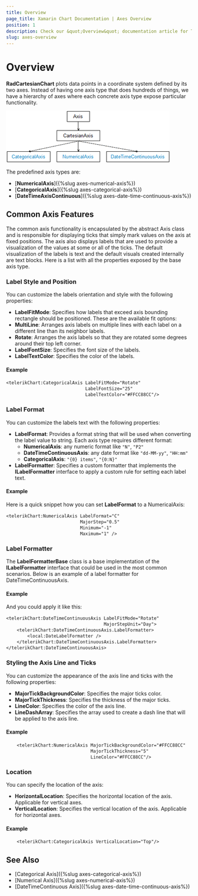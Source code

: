 ```yaml
---
title: Overview
page_title: Xamarin Chart Documentation | Axes Overview
position: 1
description: Check our &quot;Overview&quot; documentation article for Telerik Chart for Xamarin control.
slug: axes-overview
---
```


# Overview

**RadCartesianChart** plots data points in a coordinate system defined by its two axes. Instead of having one axis type that does hundreds of things, we have a hierarchy of axes where each concrete axis type expose particular functionality.

![Axes Class Diagram](images/axes-class-diagram.png)

The predefined axis types are:

- [**NumericalAxis**]({%slug axes-numerical-axis%})
- [**CategoricalAxis**]({%slug axes-categorical-axis%})
- [**DateTimeAxisContinuous**]({%slug axes-date-time-continuous-axis%})

## Common Axis Features

The common axis functionality is encapsulated by the abstract Axis class and is responsible for displaying ticks that simply mark values on the axis at fixed positions. The axis also displays labels that are used to provide a visualization of the values at some or all of the ticks. The default visualization of the labels is text and the default visuals created internally are text blocks. Here is a list with all the properties exposed by the base axis type.

### Label Style and Position

You can customize the labels orientation and style with the following properties:

- **LabelFitMode**: Specifies how labels that exceed axis bounding rectangle should be positioned. These are the available fit options:
 - **MultiLine**: Arranges axis labels on multiple lines with each label on a different line than its neighbor labels.
 - **Rotate**: Arranges the axis labels so that they are rotated some degrees around their top left corner.
- **LabelFontSize**: Specifies the font size of the labels.
- **LabelTextColor**: Specifies the color of the labels.

#### Example

```XAML 
<telerikChart:CategoricalAxis LabelFitMode="Rotate" 
							  LabelFontSize="25" 
							  LabelTextColor="#FFCC88CC"/>
```
	
### Label Format

You can customize the labels text with the following properties:

- **LabelFormat**: Provides a format string that will be used when converting the label value to string. Each axis type requires different format:
  - **NumericalAxis**: any numeric format like `"N"`, `"P2"`
  - **DateTimeContinuousAxis**: any date format like `"dd-MM-yy"`, `"HH:mm"`
  - **CategoricalAxis**: `"{0} items"`, `"{0:N}"`
- **LabelFormatter**: Specifies a custom formatter that implements the **ILabelFormatter** interface to apply a custom rule for setting each label text.

#### Example

Here is a quick snippet how you can set **LabelFormat** to a NumericalAxis:

```XAML
<telerikChart:NumericalAxis LabelFormat="C"
							MajorStep="0.5"
							Minimum="-1"
							Maximum="1" />
```

### Label Formatter

The **LabelFormatterBase<T>** class is a base implementation of the **ILabelFormatter** interface that could be used in the most common scenarios. Below is an example of a label formatter for DateTimeContinuousAxis.

#### Example

<snippet id='chart-customization-format-axis-labels-label-formatter'/>

And you could apply it like this:

```XAML
<telerikChart:DateTimeContinuousAxis LabelFitMode="Rotate"
                                     MajorStepUnit="Day">
    <telerikChart:DateTimeContinuousAxis.LabelFormatter>
        <local:DateLabelFormatter />
    </telerikChart:DateTimeContinuousAxis.LabelFormatter>
</telerikChart:DateTimeContinuousAxis>
```

### Styling the Axis Line and Ticks

You can customize the appearance of the axis line and ticks with the following properties:

- **MajorTickBackgroundColor**: Specifies the major ticks color.
- **MajorTickThickness**: Specifies the thickness of the major ticks.
- **LineColor**: Specifies the color of the axis line.
- **LineDashArray**: Specifies the array used to create a dash line that will be applied to the axis line.

#### Example

```XAML
	<telerikChart:NumericalAxis MajorTickBackgroundColor="#FFCC88CC" 
								MajorTickThickness="5" 
								LineColor="#FFCC88CC"/>
```

### Location

You can specify the location of the axis:

- **HorizontalLocation**: Specifies the horizontal location of the axis. Applicable for vertical axes. 
- **VerticalLocation**: Specifies the vertical location of the axis. Applicable for horizontal axes.

#### Example

```XAML
	<telerikChart:CategoricalAxis VerticalLocation="Top"/>
```

## See Also

- [Categorical Axis]({%slug axes-categorical-axis%})
- [Numerical Axis]({%slug axes-numerical-axis%})
- [DateTimeContinuous Axis]({%slug axes-date-time-continuous-axis%})
